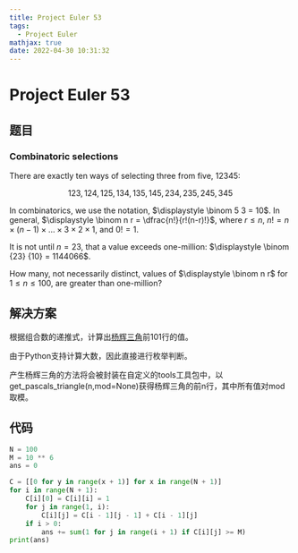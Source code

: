 ```yaml
---
title: Project Euler 53
tags:
  - Project Euler
mathjax: true
date: 2022-04-30 10:31:32
---
```


<escape><!-- more --></escape>

# Project Euler 53

## 题目

### Combinatoric selections

There are exactly ten ways of selecting three from five, $12345$:

$$ 123, 124, 125, 134, 135, 145, 234, 235, 245, 345 $$

In combinatorics, we use the notation, $\displaystyle \binom 5 3 = 10$.
In general, $\displaystyle \binom n r = \dfrac{n!}{r!(n-r)!}$, where $r \le n$, $n! = n \times (n-1) \times \dots \times 3 \times 2 \times 1$, and $0! = 1$.

It is not until $n = 23$, that a value exceeds one-million: $\displaystyle \binom {23} {10} = 1144066$.

How many, not necessarily distinct, values of $\displaystyle \binom n r$ for $1 \le n \le 100$, are greater than one-million?

## 解决方案

根据组合数的递推式，计算出[杨辉三角](https://mathworld.wolfram.com/PascalsTriangle.html)前$101$行的值。

由于Python支持计算大数，因此直接进行枚举判断。

产生杨辉三角的方法将会被封装在自定义的tools工具包中，以get_pascals_triangle(n,mod=None)获得杨辉三角的前n行，其中所有值对mod取模。

## 代码

```py
N = 100
M = 10 ** 6
ans = 0

C = [[0 for y in range(x + 1)] for x in range(N + 1)]
for i in range(N + 1):
    C[i][0] = C[i][i] = 1
    for j in range(1, i):
        C[i][j] = C[i - 1][j - 1] + C[i - 1][j]
    if i > 0:
        ans += sum(1 for j in range(i + 1) if C[i][j] >= M)
print(ans)

```
